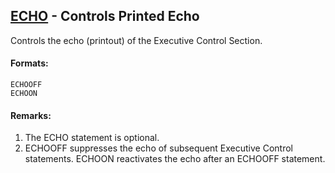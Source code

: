 ## [ECHO](https://nexus.hexagon.com/documentationcenter/bundle/MSC_Nastran_2022.4/page/Nastran_Combined_Book/qrg/executive/TOC.ECHO.xhtml) - Controls Printed Echo

Controls the echo (printout) of the Executive Control Section.

#### Formats:

```nastran
ECHOOFF
ECHOON
```

#### Remarks:

1. The ECHO statement is optional.
2. ECHOOFF suppresses the echo of subsequent Executive Control statements. ECHOON reactivates the echo after an ECHOOFF statement.
